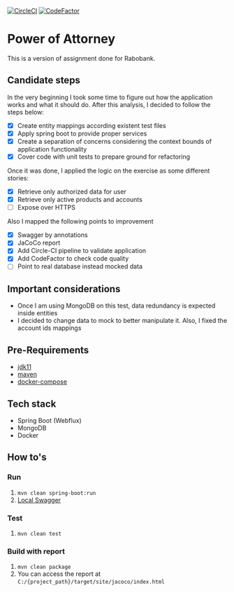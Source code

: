 [![CircleCI](https://circleci.com/gh/dudaMeneses/json-stub.svg?style=shield)](https://circleci.com/gh/dudaMeneses/json-stub/master)
[![CodeFactor](https://www.codefactor.io/repository/github/dudameneses/json-stub/badge)](https://www.codefactor.io/repository/github/dudameneses/json-stub)

# Power of Attorney
This is a version of assignment done for Rabobank.

## Candidate steps
In the very beginning I took some time to figure out how the application works and what it should do. 
After this analysis, I decided to follow the steps below:
- [x] Create entity mappings according existent test files
- [x] Apply spring boot to provide proper services
- [x] Create a separation of concerns considering the context bounds of application functionality
- [x] Cover code with unit tests to prepare ground for refactoring

Once it was done, I applied the logic on the exercise as some different stories:
- [x] Retrieve only authorized data for user
- [x] Retrieve only active products and accounts
- [ ] Expose over HTTPS

Also I mapped the following points to improvement
- [x] Swagger by annotations
- [x] JaCoCo report
- [x] Add Circle-CI pipeline to validate application
- [x] Add CodeFactor to check code quality
- [ ] Point to real database instead mocked data

## Important considerations

- Once I am using MongoDB on this test, data redundancy is expected inside entities
- I decided to change data to mock to better manipulate it. Also, I fixed the account ids mappings

## Pre-Requirements

- [jdk11](https://www.oracle.com/technetwork/java/javase/downloads/jdk11-downloads-5066655.html)
- [maven](https://maven.apache.org/download.cgi)
- [docker-compose](https://docs.docker.com/compose/install/)

## Tech stack

- Spring Boot (Webflux)
- MongoDB
- Docker

## How to's
### Run
1. `mvn clean spring-boot:run`
2. [Local Swagger](http://localhost:8080/swagger-ui.html)

### Test
1. `mvn clean test`

### Build with report
1. `mvn clean package`
2. You can access the report at `C:/{project_path}/target/site/jacoco/index.html`
 
